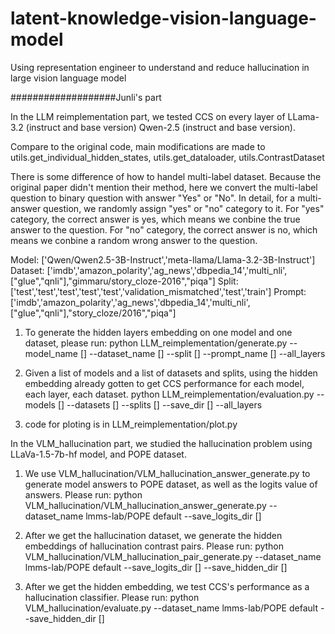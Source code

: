 # latent-knowledge-vision-language-model
Using representation engineer to understand and reduce hallucination in large vision language model



###################Junli's part

In the LLM reimplementation part, we tested CCS on every layer of LLama-3.2 (instruct and base version) Qwen-2.5 (instruct and base version). 

Compare to the original code, main modifications are made to utils.get_individual_hidden_states, utils.get_dataloader, utils.ContrastDataset

There is some difference of how to handel multi-label dataset. Because the original paper didn't mention their method, here we convert the multi-label question to binary question with answer "Yes" or "No". In detail, for a multi-answer question, we randomly assign "yes" or "no" category to it. For "yes" category, the correct answer is yes, which means we conbine the true answer to the question.  For "no" category, the correct answer is no, which means we conbine a random wrong answer to the question. 

Model: ['Qwen/Qwen2.5-3B-Instruct','meta-llama/Llama-3.2-3B-Instruct']
Dataset: ['imdb','amazon_polarity','ag_news','dbpedia_14','multi_nli',["glue","qnli"],"gimmaru/story_cloze-2016","piqa"]
Split: ['test','test','test','test','test','validation_mismatched','test','train']
Prompt: ['imdb','amazon_polarity','ag_news','dbpedia_14','multi_nli',["glue","qnli"],"story_cloze/2016","piqa"]

1. To generate the hidden layers embedding on one model and one dataset, please run:
python LLM_reimplementation/generate.py --model_name [] --dataset_name [] --split [] --prompt_name [] --all_layers

2. Given a list of models and a list of datasets and splits, using the hidden embedding already gotten to get CCS performance for each model, each layer, each dataset.
python LLM_reimplementation/evaluation.py --models [] --datasets [] --splits [] --save_dir [] --all_layers

3. code for ploting is in LLM_reimplementation/plot.py

In the VLM_hallucination part, we studied the hallucination problem using LLaVa-1.5-7b-hf model, and POPE dataset.
1. We use VLM_hallucination/VLM_hallucination_answer_generate.py to generate model answers to POPE dataset, as well as the logits value of answers. Please run:
python VLM_hallucination/VLM_hallucination_answer_generate.py --dataset_name lmms-lab/POPE default --save_logits_dir []

2. After we get the hallucination dataset, we generate the hidden embeddings of hallucination contrast pairs. Please run:
python VLM_hallucination/VLM_hallucination_pair_generate.py --dataset_name lmms-lab/POPE default --save_logits_dir [] --save_hidden_dir []

3. After we get the hidden embedding, we test CCS's performance as a hallucination classifier. Please run:
python VLM_hallucination/evaluate.py --dataset_name lmms-lab/POPE default --save_hidden_dir []
